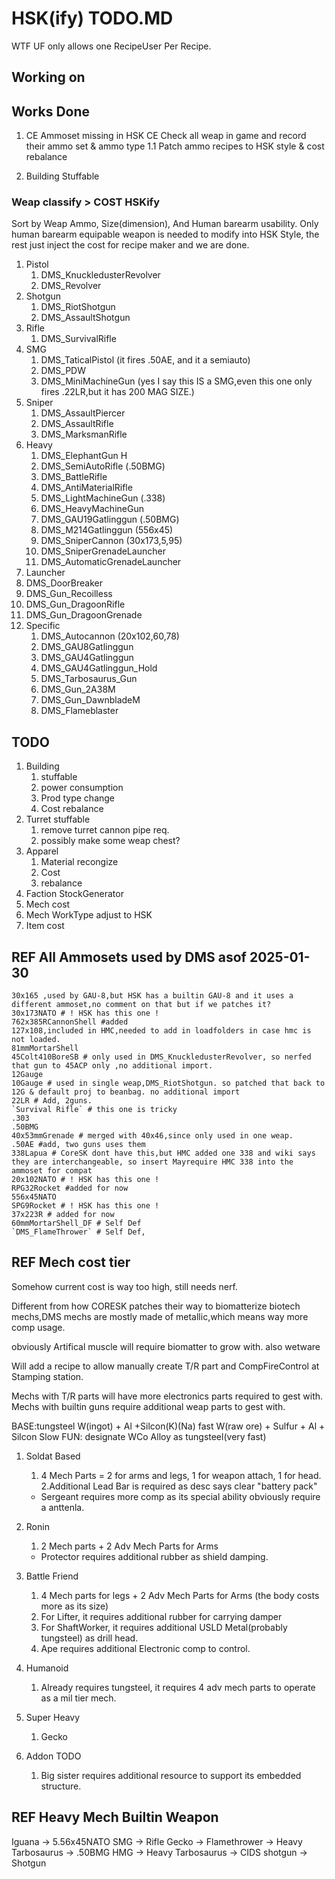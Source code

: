 # HSK(ify) TODO.MD

WTF UF only allows one RecipeUser Per Recipe.

## Working on

## Works Done

1. CE Ammoset missing in HSK CE
   Check all weap in game and record their ammo set & ammo type
   1.1 Patch ammo recipes to HSK style & cost rebalance

2. Building Stuffable
   

### Weap classify > COST HSKify
Sort by Weap Ammo, Size(dimension), And Human barearm usability.
Only human barearm equipable weapon is needed to modify into HSK Style, the rest just inject the cost for recipe maker and we are done.

1. Pistol
   1. DMS_KnuckledusterRevolver
   2. DMS_Revolver
2. Shotgun
   1. DMS_RiotShotgun
   2. DMS_AssaultShotgun
3. Rifle
   1. DMS_SurvivalRifle
4. SMG 
   1. DMS_TaticalPistol (it fires .50AE, and it a semiauto)
   2. DMS_PDW
   3. DMS_MiniMachineGun (yes I say this IS a SMG,even this one only fires .22LR,but it has 200 MAG SIZE.)
5. Sniper
   1. DMS_AssaultPiercer
   2. DMS_AssaultRifle
   3. DMS_MarksmanRifle
6. Heavy
   1. DMS_ElephantGun H
   2. DMS_SemiAutoRifle (.50BMG)
   3. DMS_BattleRifle
   4. DMS_AntiMaterialRifle
   5. DMS_LightMachineGun (.338)
   6. DMS_HeavyMachineGun
   7. DMS_GAU19Gatlinggun (.50BMG)
   8. DMS_M214Gatlinggun (556x45)
   9. DMS_SniperCannon (30x173,5,95)
   10. DMS_SniperGrenadeLauncher
   11. DMS_AutomaticGrenadeLauncher
7.  Launcher
   1. DMS_DoorBreaker
   2. DMS_Gun_Recoilless
   3. DMS_Gun_DragoonRifle
   4. DMS_Gun_DragoonGrenade
8. Specific
   1. DMS_Autocannon (20x102,60,78)
   2. DMS_GAU8Gatlinggun
   3. DMS_GAU4Gatlinggun
   4. DMS_GAU4Gatlinggun_Hold
   5. DMS_Tarbosaurus_Gun
   6. DMS_Gun_2A38M
   7. DMS_Gun_DawnbladeM
   8. DMS_Flameblaster




## TODO

1. Building 
   1. stuffable
   2. power consumption
   3. Prod type change
   4. Cost rebalance
2. Turret stuffable
   1. remove turret cannon pipe req.
   2. possibly make some weap chest?
3. Apparel
   1. Material recongize
   2. Cost
   3. rebalance
4. Faction StockGenerator
5. Mech cost
6. Mech WorkType adjust to HSK
7. Item cost

## REF All Ammosets used by DMS asof 2025-01-30
    30x165 ,used by GAU-8,but HSK has a builtin GAU-8 and it uses a different ammoset,no comment on that but if we patches it?
    30x173NATO # ! HSK has this one !
    762x385RCannonShell #added
    127x108,included in HMC,needed to add in loadfolders in case hmc is not loaded.
    81mmMortarShell
    45Colt410BoreSB # only used in DMS_KnuckledusterRevolver, so nerfed that gun to 45ACP only ,no additional import.
    12Gauge
    10Gauge # used in single weap,DMS_RiotShotgun. so patched that back to 12G & default proj to beanbag. no additional import
    22LR # Add, 2guns.
    `Survival Rifle` # this one is tricky
    .303
    .50BMG
    40x53mmGrenade # merged with 40x46,since only used in one weap.
    .50AE #add, two guns uses them
    338Lapua # CoreSK dont have this,but HMC added one 338 and wiki says they are interchangeable, so insert Mayrequire HMC 338 into the ammoset for compat
    20x102NATO # ! HSK has this one !
    RPG32Rocket #added for now
    556x45NATO
    SPG9Rocket # ! HSK has this one !
    37x223R # added for now
    60mmMortarShell_DF # Self Def
    `DMS_FlameThrower` # Self Def,

## REF Mech cost tier

Somehow current cost is way too high, still needs nerf.

Different from how CORESK patches their way to biomatterize biotech mechs,DMS mechs are mostly made of metallic,which means way more comp usage.

obviously Artifical muscle will require biomatter to grow with.
also wetware

Will add a recipe to allow manually create T/R part and CompFireControl at Stamping station.

Mechs with T/R parts will have more electronics parts required to gest with.
Mechs with builtin guns require additional weap parts to gest with.

BASE:tungsteel
W(ingot) + Al +Silcon(K)(Na) fast
W(raw ore) + Sulfur + Al + Silcon Slow
FUN:
designate WCo Alloy as tungsteel(very fast)



1. Soldat Based
   1. 4 Mech Parts = 2 for arms and legs, 1 for weapon attach, 1 for head.
   2.Additional Lead Bar is required as desc says clear "battery pack"
   * Sergeant requires more comp as its special ability obviously require a anttenla.

2. Ronin
   1. 2 Mech parts + 2 Adv Mech Parts for Arms
   * Protector requires additional rubber as shield damping.
3. Battle Friend
   1. 4 Mech parts for legs + 2 Adv Mech Parts for Arms (the body costs more as its size)
   2. For Lifter, it requires additional rubber for carrying damper
   3. For ShaftWorker, it requires additional USLD Metal(probably tungsteel) as drill head.
   4. Ape requires additional Electronic comp to control.
4. Humanoid
   1. Already requires tungsteel, it requires 4 adv mech parts to operate as a mil tier mech.
5. Super Heavy
   1. Gecko
6. Addon TODO
   1. Big sister requires additional resource to support its embedded structure.


## REF Heavy Mech Builtin Weapon
Iguana -> 5.56x45NATO SMG -> Rifle
Gecko -> Flamethrower -> Heavy
Tarbosaurus -> .50BMG HMG -> Heavy
Tarbosaurus -> CIDS shotgun -> Shotgun
